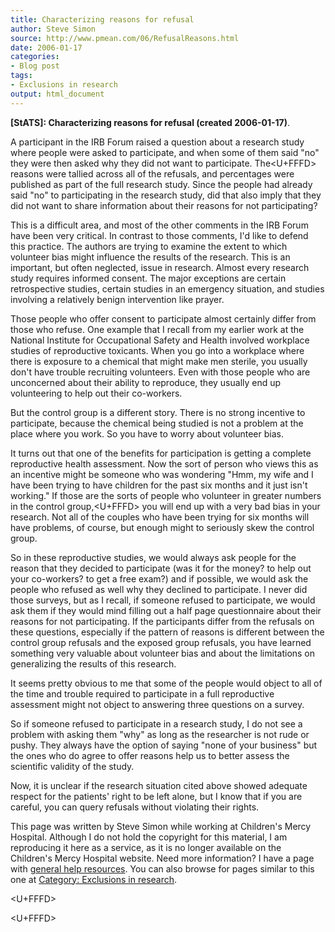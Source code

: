 ```yaml
---
title: Characterizing reasons for refusal
author: Steve Simon
source: http://www.pmean.com/06/RefusalReasons.html
date: 2006-01-17
categories:
- Blog post
tags:
- Exclusions in research
output: html_document
---
```

**[StATS]: Characterizing reasons for refusal
(created 2006-01-17)**.

A participant in the IRB Forum raised a question about a research study
where people were asked to participate, and when some of them said
\"no\" they were then asked why they did not want to participate. The<U+FFFD>
reasons were tallied across all of the refusals, and percentages were
published as part of the full research study. Since the people had
already said \"no\" to participating in the research study, did that
also imply that they did not want to share information about their
reasons for not participating?

This is a difficult area, and most of the other comments in the IRB
Forum have been very critical. In contrast to those comments, I\'d like
to defend this practice. The authors are trying to examine the extent to
which volunteer bias might influence the results of the research. This
is an important, but often neglected, issue in research. Almost every
research study requires informed consent. The major exceptions are
certain retrospective studies, certain studies in an emergency
situation, and studies involving a relatively benign intervention like
prayer.

Those people who offer consent to participate almost certainly differ
from those who refuse. One example that I recall from my earlier work at
the National Institute for Occupational Safety and Health involved
workplace studies of reproductive toxicants. When you go into a
workplace where there is exposure to a chemical that might make men
sterile, you usually don\'t have trouble recruiting volunteers. Even
with those people who are unconcerned about their ability to reproduce,
they usually end up volunteering to help out their co-workers.

But the control group is a different story. There is no strong incentive
to participate, because the chemical being studied is not a problem at
the place where you work. So you have to worry about volunteer bias.

It turns out that one of the benefits for participation is getting a
complete reproductive health assessment. Now the sort of person who
views this as an incentive might be someone who was wondering \"Hmm, my
wife and I have been trying to have children for the past six months and
it just isn\'t working.\" If those are the sorts of people who volunteer
in greater numbers in the control group,<U+FFFD> you will end up with a very
bad bias in your research. Not all of the couples who have been trying
for six months will have problems, of course, but enough might to
seriously skew the control group.

So in these reproductive studies, we would always ask people for the
reason that they decided to participate (was it for the money? to help
out your co-workers? to get a free exam?) and if possible, we would ask
the people who refused as well why they declined to participate. I never
did those surveys, but as I recall, if someone refused to participate,
we would ask them if they would mind filling out a half page
questionnaire about their reasons for not participating. If the
participants differ from the refusals on these questions, especially if
the pattern of reasons is different between the control group refusals
and the exposed group refusals, you have learned something very valuable
about volunteer bias and about the limitations on generalizing the
results of this research.

It seems pretty obvious to me that some of the people would object to
all of the time and trouble required to participate in a full
reproductive assessment might not object to answering three questions on
a survey.

So if someone refused to participate in a research study, I do not see a
problem with asking them \"why\" as long as the researcher is not rude
or pushy. They always have the option of saying \"none of your
business\" but the ones who do agree to offer reasons help us to better
assess the scientific validity of the study.

Now, it is unclear if the research situation cited above showed adequate
respect for the patients\' right to be left alone, but I know that if
you are careful, you can query refusals without violating their rights.

This page was written by Steve Simon while working at Children\'s Mercy
Hospital. Although I do not hold the copyright for this material, I am
reproducing it here as a service, as it is no longer available on the
Children\'s Mercy Hospital website. Need more information? I have a page
with [general help resources](../GeneralHelp.html). You can also browse
for pages similar to this one at [Category: Exclusions in
research](../category/ExclusionsInResearch.html).

<U+FFFD>
<!---More--->
<U+FFFD>

<!---Do not use
**[StATS]: Characterizing reasons for refusal
<U+FFFD>
--->

